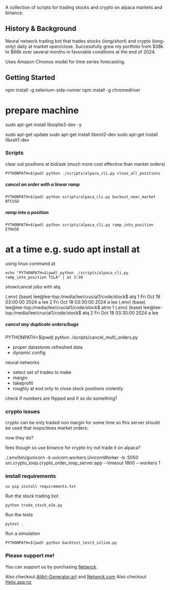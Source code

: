 
A collection of scripts for trading stocks and crypto on alpaca markets and binance.

## History & Background

Neural network trading bot that trades stocks (long/short) and crypto (long-only) daily at market open/close. Successfully grew my portfolio from $38k to $66k over several months in favorable conditions at the end of 2024.

Uses Amazon Chronos model for time series forecasting.

## Getting Started

npm install -g selenium-side-runner
npm install -g chromedriver

# prepare machine
sudo apt-get install libsqlite3-dev -y

sudo apt-get update
sudo apt-get install libxml2-dev
sudo apt-get install libxslt1-dev


### Scripts
clear out positions at bid/ask (much more cost effective than market orders)

```
PYTHONPATH=$(pwd) python ./scripts/alpaca_cli.py close_all_positions
```

##### cancel an order with a linear ramp

```
PYTHONPATH=$(pwd) python scripts/alpaca_cli.py backout_near_market BTCUSD
```
##### ramp into a position

```
PYTHONPATH=$(pwd) python scripts/alpaca_cli.py ramp_into_position ETHUSD
```

# at a time e.g. sudo apt install at

using linux command at

```
echo "PYTHONPATH=$(pwd) python ./scripts/alpaca_cli.py ramp_into_position TSLA" | at 3:30
```

show/cancel jobs with atq

(.env) (base) lee@lee-top:/media/lee/crucial1/code/stock$ atq
1       Fri Oct 18 03:00:00 2024 a lee
2       Fri Oct 18 03:30:00 2024 a lee
(.env) (base) lee@lee-top:/media/lee/crucial1/code/stock$ atrm 1
(.env) (base) lee@lee-top:/media/lee/crucial1/code/stock$ atq
2       Fri Oct 18 03:30:00 2024 a lee

##### cancel any duplicate orders/bugs

PYTHONPATH=$(pwd) python ./scripts/cancel_multi_orders.py


- proper datastores refreshed data
- dynamic config

neural networks
- select set of trades to make
- margin
- takeprofit
- roughly at eod only to close stock positions violently



check if numbers are flipped and if so do something?

### crypto issues
crypto can be only traded non margin for some time so this server should be used that loops/does market orders:

now they do?

fees though so
use binance for crypto try not trade it on alpaca?

 ./.env/bin/gunicorn -k uvicorn.workers.UvicornWorker -b :5050 src.crypto_loop.crypto_order_loop_server:app --timeout 1800 --workers 1


### install requirements

```
uv pip install requirements.txt
```

Run the stock trading bot 
``` 
python trade_stock_e2e.py
```

Run the tests

```
pytest .
```

Run a simulation

```
PYTHONPATH=$(pwd) python backtest_test3_inline.py
```

### Please support me!

You can support us by purchasing [Netwrck](https://netwrck.com/).

Also checkout [AIArt-Generator.art](https://AIArt-Generator.art) and [Netwrck.com](https://netwrck.com)
Also checkout [Helix.app.nz](https://helix.app.nz)
